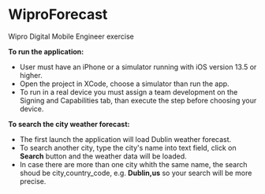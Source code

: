 # WiproForecast
Wipro Digital Mobile Engineer exercise

**To run the application:**

- User must have an iPhone or a simulator running with iOS version 13.5 or higher.
- Open the project in XCode, choose a simulator than run the app.
- To run in a real device you must assign a team development on the Signing and Capabilities tab, than execute the step before choosing your device.

**To search the city weather forecast:**

- The first launch the application will load Dublin weather forecast.
- To search another city, type the city's name into text field, click on **Search** button and the weather data will be loaded.
- In case there are more than one city whith the same name, the search shoud be city,country_code, e.g. **Dublin,us** so your search will be more precise.
